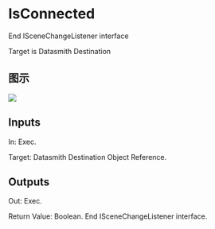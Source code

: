 # IsConnected

End ISceneChangeListener interface

Target is Datasmith Destination

## 图示

![]($-20221218-18405161.png)

## Inputs

In: Exec.

Target: Datasmith Destination Object Reference.  

## Outputs

Out: Exec.

Return Value: Boolean. End ISceneChangeListener interface.

